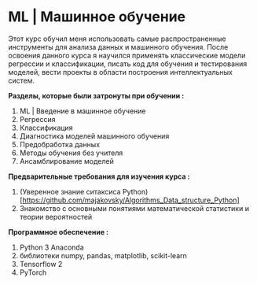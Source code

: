 # ML | Машинное обучение 

Этот курс обучил меня использовать самые распространенные инструменты для анализа данных и машинного обучения. После освоения данного курса я научился применять классические модели регрессии и классификации, писать код для обучения и тестирования моделей, вести проекты в области построения интеллектуальных систем.

**Разделы, которые были затронуты при обучении :**

  1. ML | Введение в машинное обучение
  2. Регрессия
  3. Классификация
  4. Диагностика моделей машинного обучения
  5. Предобработка данных
  6. Методы обучения без учителя
  7. Ансамблирование моделей


**Предварительные требования для изучения курса :**

  1. (Уверенное знание ситаксиса Python)[https://github.com/majakovsky/Algorithms_Data_structure_Python]
  2. Знакомство с основными понятиями математической статистики и теории вероятностей


**Программное обеспечение :**

  1. Python 3 Anaconda
  2. библиотеки numpy, pandas, matplotlib, scikit-learn
  3. Tensorflow 2
  4. PyTorch
